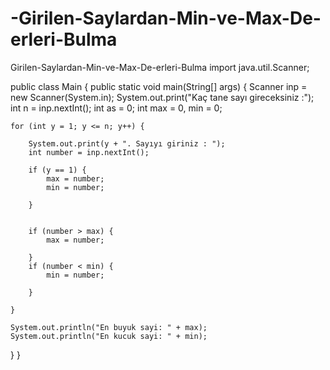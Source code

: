 # -Girilen-Saylardan-Min-ve-Max-De-erleri-Bulma
Girilen-Saylardan-Min-ve-Max-De-erleri-Bulma
import java.util.Scanner;

public class Main {
public static void main(String[] args) {
    Scanner inp = new Scanner(System.in);
    System.out.print("Kaç tane sayı gireceksiniz :");
    int n = inp.nextInt();
    int as = 0;
    int max = 0, min = 0;

    for (int y = 1; y <= n; y++) {

        System.out.print(y + ". Sayıyı giriniz : ");
        int number = inp.nextInt();

        if (y == 1) {
            max = number;
            min = number;
          
        }


        if (number > max) {
            max = number;
           
        }
        if (number < min) {
            min = number; 
            
        }

    }

    System.out.println("En buyuk sayi: " + max);
    System.out.println("En kucuk sayi: " + min);


  }
}
